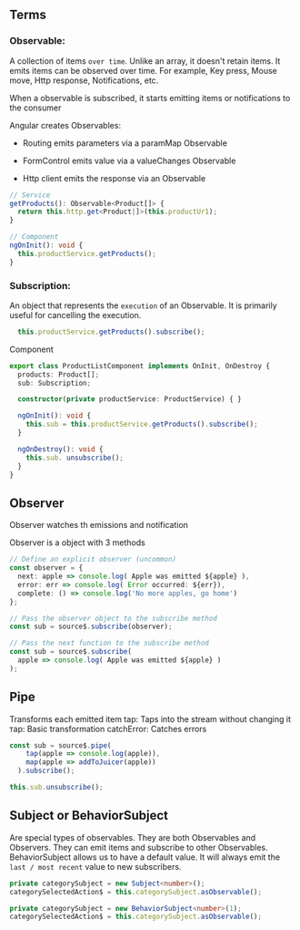 
## Terms
###  Observable: 
A collection of items `over time`. Unlike an array, it doesn't retain items. It emits items can be observed over time. 
For example, Key press, Mouse move, Http response, Notifications, etc.

When a observable is subscribed, it starts emitting items or notifications to the consumer

Angular creates Observables:
- Routing emits parameters via a paramMap Observable

- FormControl emits value via a valueChanges Observable

- Http client emits the response via an Observable
```ts
// Service
getProducts(): Observable<Product[]> {
  return this.http.get<Product|]>(this.productUr1);
}

// Component
ngOnInit(): void {
  this.productService.getProducts();
}
```

### Subscription:
An object that represents the `execution` of an Observable. It is primarily useful for cancelling the execution.
```ts
  this.productService.getProducts().subscribe();
```

Component
```ts
export class ProductListComponent implements OnInit, OnDestroy {
  products: Product[];
  sub: Subscription;

  constructor(private productService: ProductService) { }

  ngOnInit(): void {
    this.sub = this.productService.getProducts().subscribe();
  }

  ngOnDestroy(): void {
    this.sub. unsubscribe();
  }
}
```


## Observer
Observer watches th emissions and notification

Observer is a object with 3 methods
```ts
// Define an explicit observer (uncommon)
const observer = {
  next: apple => console.log( Apple was emitted ${apple} ),
  error: err => console.log( Error occurred: ${err}),
  complete: () => console.log('No more apples, go home')
};

// Pass the observer object to the subscribe method
const sub = source$.subscribe(observer);
```

```ts
// Pass the next function to the subscribe method
const sub = source$.subscribe(
  apple => console.log( Apple was emitted ${apple} )
);
```

## Pipe
Transforms each emitted item
tap: Taps into the stream without changing it
тар: Basic transformation
catchError: Catches errors
```ts
const sub = source$.pipe(
    tap(apple => console.log(apple)),
    map(apple => addToJuicer(apple))
  ).subscribe();

this.sub.unsubscribe();
```

## Subject or BehaviorSubject
Are special types of observables. They are both Observables and Observers. They can emit items and subscribe to other Observables.
BehaviorSubject allows us to have a default value. It will always emit the `last / most recent` value to new subscribers.
```ts
private categorySubject = new Subject<number>();
categorySelectedAction$ = this.categorySubject.asObservable();

private categorySubject = new BehaviorSubject<number>(1);
categorySelectedAction$ = this.categorySubject.asObservable();
```
